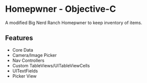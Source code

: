 # Homepwner - Objective-C
A modified Big Nerd Ranch Homepwner to keep inventory of items.
## Features
- Core Data
- Camera/Image Picker
- Nav Controllers
- Custom TableViews/UITableViewCells
- UITextFields
- Picker View
